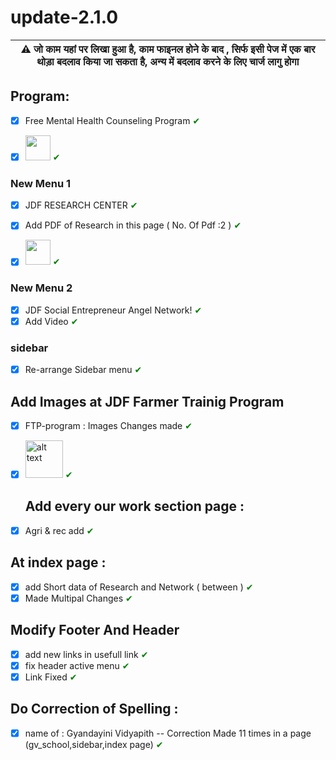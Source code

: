 # update-2.1.0


| :warning: जो काम यहां पर लिखा हुआ है, काम फाइनल होने के बाद , सिर्फ इसी पेज में एक बार थोड़ा बदलाव किया जा सकता है, अन्य में बदलाव करने के लिए चार्ज लागु होगा |
| --- |

## Program:
- [x] Free Mental Health Counseling Program <span style="color:green;">&#10004;</span>
- [x]  <img src="https://user-images.githubusercontent.com/49394996/252195838-b16e5574-971b-46be-9377-9fbd2f4a6767.png" width="40" > <span style="color:green;">&#10004;</span>



### New Menu 1
- [x] JDF RESEARCH CENTER <span style="color:green;">&#10004;</span> 
- [x] Add PDF of Research in this page ( No. Of Pdf :2 )  <span style="color:green;">&#10004;</span> 
- [x] <img src="https://github.com/getsettalk/update-2.1.0-/assets/49394996/fe7a7333-b9dd-48de-bd58-a3ed797187d7" width="40" > <span style="color:green;">&#10004;</span>


### New Menu 2
- [x] JDF Social Entrepreneur Angel Network! <span style="color:green;">&#10004;</span> 
- [x] Add Video <span style="color:green;">&#10004;</span> 

### sidebar
- [x] Re-arrange Sidebar menu  <span style="color:green;">&#10004;</span> 

## Add Images at JDF Farmer Trainig Program
- [x] FTP-program : Images Changes made <span style="color:green;">&#10004;</span> 

- [x] <img src="https://user-images.githubusercontent.com/49394996/251885155-35808ea1-44fa-4502-9cfd-540463fa519f.png" alt="alt text" width="60" height="60">  <span style="color:green;">&#10004;</span> 


  ## Add every our work section page :
- [x] Agri & rec add <span style="color:green;">&#10004;</span> 

## At index page :
 - [x] add Short data of Research and Network ( between ) <span style="color:green;">&#10004;</span> 
 - [x] Made Multipal Changes  <span style="color:green;">&#10004;</span> 

## Modify Footer And Header
- [x] add new links in usefull link <span style="color:green;">&#10004;</span> 
- [x] fix header active menu <span style="color:green;">&#10004;</span> 
- [x] Link Fixed <span style="color:green;">&#10004;</span> 

## Do Correction of Spelling :
- [x] name of : Gyandayini Vidyapith -- Correction Made 11 times in a page (gv_school,sidebar,index page) <span style="color:green;">&#10004;</span>
